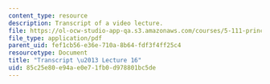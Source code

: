 ```yaml
---
content_type: resource
description: Transcript of a video lecture.
file: https://ol-ocw-studio-app-qa.s3.amazonaws.com/courses/5-111-principles-of-chemical-science-fall-2008/85c25e80e94ae0e71fb0d978801bc5de_5-111F08-L16.pdf
file_type: application/pdf
parent_uid: fef1cb56-e36e-710a-8b64-fdf3f4ff25c4
resourcetype: Document
title: "Transcript \u2013 Lecture 16"
uid: 85c25e80-e94a-e0e7-1fb0-d978801bc5de
---
```

